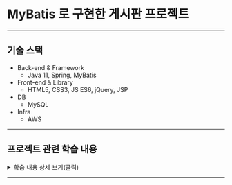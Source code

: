 # MyBatis 로 구현한 게시판 프로젝트
<hr>

## 기술 스택
- Back-end & Framework
  - Java 11, Spring, MyBatis
- Front-end & Library
  - HTML5, CSS3, JS ES6, jQuery, JSP
- DB
  - MySQL
- Infra
  - AWS
<hr>

## 프로젝트 관련 학습 내용
<details>
<summary>학습 내용 상세 보기(클릭)</summary>

### REST API 와 Ajax
#### 1. JSON 이란?
- JavaScript Object Notation (자바스크립트 객체 표기법)

#### 2. stringify() 와 parse()
- JS 객체를 서버로 전송하기 위해서는 직렬화 (문자열로 변환) 가 필요
- 서버가 보낸 데이터 (JSON 문자열) 를 JS 객체로 변환할 때, 역직렬화가 필요
  - > JSON.stringify() - 객체를 JSON 문자열로 변환 (직렬화, JS 객체 -> 문자열)
  - > JSON.parse() - JSON 문자열을 객체로 변환 (역직렬화, 문자열 -> JS 객체)
````js
$(document).ready(function () {
   let person = { name: "abc", age: 10 };
   let person2 = {};
   
   $("#sendBtn").click(function () {
      $.ajax({
        type: 'POST',  // 요청 메서드
        url: '/ch4/send',  // 요청 URI
        headers: { "content-type": "application/json" },  // 요청 헤더
        dataType: 'text',  // 전송할 데이터 타입
        data: JSON.stringify(person),  // 서버로 전송할 데이터. stringify() 로 직렬화 필요.
        success: function (result) {
            person2 = JSON.parse(result);  // 서버로부터 응답이 도착하면 호출될 함수
            alert(result);  // result 는 서버가 전송한 데이터
        },
        error: function () {
            alert("error");  // 에러가 발생했을 때, 호출될 함수
        }
      });
      
      alert("The request is sent.");
   });
});
````
- [참고](https://api.jquery.com/jquery.ajax/#jQuery-ajax-url-settings)

#### 3. Ajax 란?
- Asynchronous JavaScript and XML
- 비동기 통신으로 데이터를 주고 받기 위한 기술
- 웹 페이지 전체 (Data + UI) 가 아닌 일부 (Data) 만 업데이트 가능

#### 4. REST 란?
- Representational State Transfer
- 2000년에 Roy Fielding 이 제안한 웹 서비스 디자인 아키텍쳐 접근 방식
- 프로토콜에 독립적이며, 주로 HTTP 를 사용해서 구현
- 리소스 중심의 API 디자인
- HTTP 메서드로 수행할 작업을 정의
- [출처](https://docs.microsoft.com/ko-kr/azure/architecture/best-practices/api-design)

#### 5. REST API 란?
- REST 규약을 준수하는 API
- REST is a set of architectural constraints, not a protocol or a standard. API developers can implement REST in a variety of ways.
- [출처](https://www.redhat.com/en/topics/api/what-is-a-rest-api)

#### 6. RESTful API 설계
- 예시) 댓글 기능 RESTful API 설계

| 작업  | URI             |  HTTP 메서드   | 설명                |
|:---:|:----------------|:-----------:|:------------------|
| 읽기  | /comments       |     GET     | 모든 댓글을 보여준다.      |
| 읽기  | /comments/{cno} |     GET     | 지정된 번호의 댓글을 보여준다. |
| 쓰기  | /comments       |    POST     | 새로운 댓글을 저장한다.     |
| 삭제  | /comments/{cno} |   DELETE    | 지정된 번호의 댓글을 삭제한다. |
| 수정  | /comments/{cno} | PUT / PATCH | 수정된 댓글을 저장한다.     |



</details>
<hr>